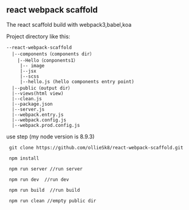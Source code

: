## react webpack scaffold

The react scaffold build with webpack3,babel,koa

Project directory like this:
```
--react-webpack-scaffold
  |--components（components dir）
    |--Hello（conponents1）
     |-- image
     |--jsx
     |--scss
     |--hello.js (hello components entry point)
  |--public（output dir）
  |--views(html view)
  |--clean.js 
  |--package.json
  |--server.js
  |--webpack.entry.js
  |--webpack.config.js
  |--webpack.prod.config.js
```

use step (my node version is 8.9.3)

```
 git clone https://github.com/ollieSk8/react-webpack-scaffold.git
 
 npm install
 
 npm run server //run server 
   
 npm run dev  //run dev
 
 npm run build  //run build
  
 npm run clean //empty public dir
 
```

